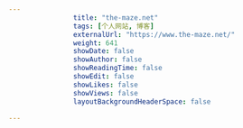 ---
                title: "the-maze.net"
                tags: [个人网站, 博客]
                externalUrl: "https://www.the-maze.net/"
                weight: 641
                showDate: false
                showAuthor: false
                showReadingTime: false
                showEdit: false
                showLikes: false
                showViews: false
                layoutBackgroundHeaderSpace: false
                ---

